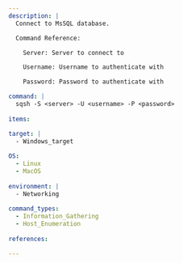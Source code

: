```yaml
---
description: |
  Connect to MsSQL database.

  Command Reference:

    Server: Server to connect to

    Username: Username to authenticate with

    Password: Password to authenticate with

command: |
  sqsh -S <server> -U <username> -P <password>
  
items:

target: |
  - Windows_target
  
OS:
  - Linux
  - MacOS
  
environment: |
  - Networking
  
command_types:
  - Information_Gathering
  - Host_Enumeration
  
references:

---
```

